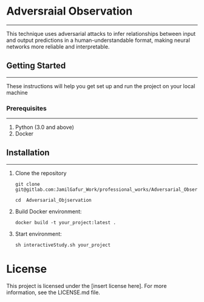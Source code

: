 # Adversraial Observation
---

This technique uses adversarial attacks to infer relationships between input and output predictions in a human-understandable format, making neural networks more reliable and interpretable.

## Getting Started
---
These instructions will help you get set up and run the project on your local machine

### Prerequisites
---

1. Python (3.0 and above)
2. Docker

## Installation
---

1. Clone the repository 
    
    ```
    git clone git@gitlab.com:JamilGafur_Work/professional_works/Adversarial_Observation.git

    cd  Adversarial_Objservation
    ```

2. Build Docker environment:
    ```
    docker build -t your_project:latest .
    ```

3. Start environment:
    ```
    sh interactiveStudy.sh your_project
    ```

# License

This project is licensed under the [insert license here]. For more information, see the LICENSE.md file.



